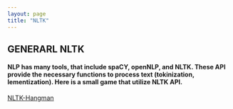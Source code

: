 ```yaml
---
layout: page
title: "NLTK"
---
```

## GENERARL NLTK
#### NLP has many tools, that include spaCY, openNLP, and NLTK. These API provide the necessary functions to process text (tokinization, lementization). Here is a small game that utilize NLTK API.

[NLTK-Hangman](https://github.com/jacobvillegas/NLP_Portfolio/tree/main/NLTK-tokenization)
